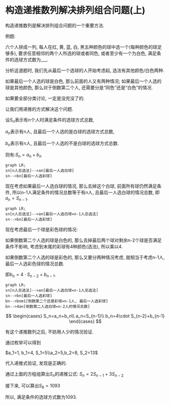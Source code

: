 # 构造递推数列解决排列组合问题(上)

构造递推数列是解决排列组合问题的一个重要方法.

例题:

六个人排成一列, 每人在红, 黄, 蓝, 白, 黑五种颜色的球中选一个(每种颜色的球足够多), 要求任意相邻的两个人所选的球或者同色, 或者至少有一个为白色, 满足条件的选球方式数为___.

分析这道题时, 我们先从最后一个选球的人开始考虑起, 选法有其他颜色/白色两种.

如果最后一个人选的球是白色, 那么前面的人又有两种情况; 如果最后一个人选的球是其他颜色, 那么对于倒数第二个人, 还需要分是“同色”还是“白色”的情况.

如果要全部分类讨论, 一定是没完没了的.

让我们用递推的方式解决这个问题.

设$S_n$表示有n个人时满足条件的选球方式总数, 

$a_n$表示有n人, 且最后一个人选的是白球的选球方式总数, 

$b_n$表示有n人, 且最后一个人选的不是白球的选球方式总数.

则有:$S_n=a_n+b_n$

```mermaid
graph LR;
sn[n人总选法]-->an[最后一人选白球]
sn-->bn[最后一人选彩球]
```

现在考虑如果最后一人选白球的情况, 那么去掉这个白球, 前面所有球仍然满足条件, 所以n-1人满足条件的情况总数等于有n人, 且最后一人选白球的情况总数, 即$a_n=S_{n-1}$.

```mermaid
graph LR;
sn[n人总选法]-->an[最后一人选白球=n-1人总选法]
sn-->bn[最后一人选彩球]
```

现在考虑最后一个球是彩色球的情况: 

如果倒数第二个人选的球是白色的, 那么去掉最后两个球对剩余n-2个球是否满足条件不影响, 考虑到末尾的彩球有4种颜色(选法), 所以乘以4.

如果倒数第二个人选的球是彩色的, 那么又要分两种情况考虑, 就相当于考虑n-1人, 最后一人选彩色球的情况总数.

即$b_n=4\cdot S_{n-2}+b_{n-1}$.

```mermaid
graph LR;
sn[n人总选法]-->an[最后一人选白球=n-1人总选法]
sn-->bn[最后一人选彩球]
bn-->bnm1[倒数第二个还是彩球=n-1人, 最后一人选彩球]
bn-->4an[倒数第二人选白球=n-2人的情况总数]
```

$$
\begin{cases}
S_n=a_n+b_n\\
a_n=S_{n-1}\\
b_n=4\cdot S_{n-2}+b_{n-1}
\end{cases}
$$

有这个递推数列之后, 不妨用人少的情况验证.

通过枚举可以得到

$a_1=1, b_1=4, S_1=5\\a_2=5,b_2=8, S_2=13$

代入递推式验证, 发现是正确的.

通过上面的方程组算出$S_n$的递推公式: $S_n=2S_{n-1}+3S_{n-2}$

接下来, 可以算出$S_6=1093$

所以,  满足条件的选球方式数为1093.